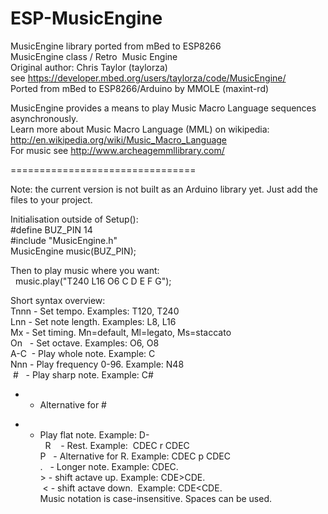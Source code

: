 # ESP-MusicEngine
MusicEngine library ported from mBed to ESP8266<br>
MusicEngine class / Retro  Music Engine<br>
Original author: Chris Taylor (taylorza)<br>
see https://developer.mbed.org/users/taylorza/code/MusicEngine/<br>
Ported from mBed to ESP8266/Arduino by MMOLE (maxint-rd)

MusicEngine provides a means to play Music Macro Language sequences asynchronously.<br>Learn more about Music Macro Language (MML) on wikipedia:<br>
   http://en.wikipedia.org/wiki/Music_Macro_Language<br>
   For music see http://www.archeagemmllibrary.com/

================================

Note: the current version is not built as an Arduino library yet. Just add the files to your project.

Initialisation outside of Setup():<br>
  #define BUZ_PIN 14<br>
  #include "MusicEngine.h"<br>
  MusicEngine music(BUZ_PIN);<br>
  
Then to play music where you want:<br>
  music.play("T240 L16 O6 C D E F G");
  
Short syntax overview:<br>
  Tnnn - Set tempo. Examples: T120, T240<br>
  Lnn  - Set note length. Examples: L8, L16<br>
  Mx   - Set timing. Mn=default, Ml=legato, Ms=staccato<br>
  On   - Set octave. Examples: O6, O8<br>
  A-C  - Play whole note. Example: C<br>
  Nnn  - Play frequency 0-96. Example: N48<br>
  #    - Play sharp note. Example: C#<br>
  +    - Alternative for #<br>
  -    - Play flat note. Example: D-<br>
  R    - Rest. Example:  CDEC r CDEC<br>
  P    - Alternative for R. Example:  CDEC p CDEC<br>
  .    - Longer note. Example: CDEC.<br>
  &gt; - shift actave up.  Example: CDE&gt;CDE.<br>
  &lt; - shift actave down.  Example: CDE&lt;CDE.<br>
 Music notation is case-insensitive. Spaces can be used.

